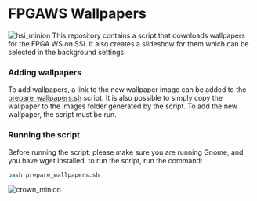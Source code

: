# FPGAWS Wallpapers
![hsi_minion](https://d3i71xaburhd42.cloudfront.net/cf62fa492294768686646609f4d62bcd0522ab63/1-Figure1-1.png)
This repository contains a script that downloads wallpapers for the FPGA WS on SSl. It also creates a slideshow for them which can be selected in the background settings.

### Adding wallpapers
To add wallpapers, a link to the new wallpaper image can be added to the [prepare_wallpapers.sh](./prepare_wallpapers.sh) script. It is also possible to simply copy the wallpaper to the images folder generated by the script.
To add the new wallpaper, the script must be run.

### Running the script
Before running the script, please make sure you are running Gnome, and you have wget installed.
to run the script, run the command:
```bash
bash prepare_wallpapers.sh
```

![crown_minion](https://thefunnybeavercomd030b.zapwp.com/q:i/r:0/wp:1/w:498/u:https://thefunnybeaver.com/wp-content/uploads/2021/01/Top-40-Funniest-Minions-Memes-funniest-300x274.jpg)